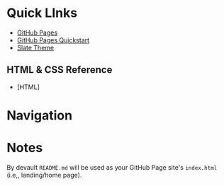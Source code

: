 # Quick LInks
- [GitHub Pages](https://cstkennedy.github.io/cs410-pages-demo-thursday/)
- [GitHub Pages Quickstart](https://docs.github.com/en/pages/quickstart)
- [Slate Theme](https://github.com/pages-themes/slate?tab=readme-ov-file#usage)

## HTML & CSS Reference
- [HTML]
# Navigation

# Notes
By devault `README.md` will be used as your GitHub Page site's `index.html` (i.e,, landing/home page).
